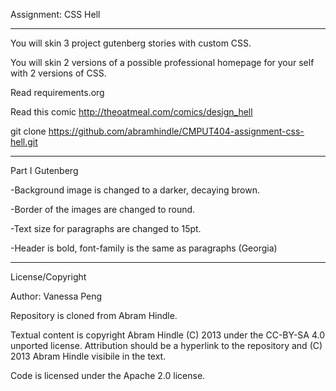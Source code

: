 Assignment: CSS Hell
____________________________________________________________________________________________________

You will skin 3 project gutenberg stories with custom CSS.

You will skin 2 versions of a possible professional homepage for your self with 2 versions of CSS.

Read requirements.org

Read this comic http://theoatmeal.com/comics/design_hell

git clone https://github.com/abramhindle/CMPUT404-assignment-css-hell.git

____________________________________________________________________________________________________

Part I Gutenberg

-Background image is changed to a darker, decaying brown.

-Border of the images are changed to round.

-Text size for paragraphs are changed to 15pt.

-Header is bold, font-family is the same as paragraphs (Georgia)


____________________________________________________________________________________________________

License/Copyright

Author: Vanessa Peng

Repository is cloned from Abram Hindle.

Textual content is copyright Abram Hindle (C) 2013 under the CC-BY-SA 4.0 unported license. Attribution should be a hyperlink to the repository and (C) 2013 Abram Hindle visibile in the text.

Code is licensed under the Apache 2.0 license.
